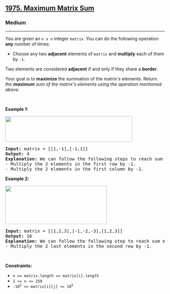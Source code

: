 <h2><a href="https://leetcode.com/problems/maximum-matrix-sum/">1975. Maximum Matrix Sum</a></h2><h3>Medium</h3><hr><div style="user-select: auto;"><p style="user-select: auto;">You are given an <code style="user-select: auto;">n x n</code> integer <code style="user-select: auto;">matrix</code>. You can do the following operation <strong style="user-select: auto;">any</strong> number of times:</p>

<ul style="user-select: auto;">
	<li style="user-select: auto;">Choose any two <strong style="user-select: auto;">adjacent</strong> elements of <code style="user-select: auto;">matrix</code> and <strong style="user-select: auto;">multiply</strong> each of them by <code style="user-select: auto;">-1</code>.</li>
</ul>

<p style="user-select: auto;">Two elements are considered <strong style="user-select: auto;">adjacent</strong> if and only if they share a <strong style="user-select: auto;">border</strong>.</p>

<p style="user-select: auto;">Your goal is to <strong style="user-select: auto;">maximize</strong> the summation of the matrix's elements. Return <em style="user-select: auto;">the <strong style="user-select: auto;">maximum</strong> sum of the matrix's elements using the operation mentioned above.</em></p>

<p style="user-select: auto;">&nbsp;</p>
<p style="user-select: auto;"><strong class="example" style="user-select: auto;">Example 1:</strong></p>
<img alt="" src="https://assets.leetcode.com/uploads/2021/07/16/pc79-q2ex1.png" style="width: 401px; height: 81px; user-select: auto;">
<pre style="user-select: auto;"><strong style="user-select: auto;">Input:</strong> matrix = [[1,-1],[-1,1]]
<strong style="user-select: auto;">Output:</strong> 4
<b style="user-select: auto;">Explanation:</b> We can follow the following steps to reach sum equals 4:
- Multiply the 2 elements in the first row by -1.
- Multiply the 2 elements in the first column by -1.
</pre>

<p style="user-select: auto;"><strong class="example" style="user-select: auto;">Example 2:</strong></p>
<img alt="" src="https://assets.leetcode.com/uploads/2021/07/16/pc79-q2ex2.png" style="width: 321px; height: 121px; user-select: auto;">
<pre style="user-select: auto;"><strong style="user-select: auto;">Input:</strong> matrix = [[1,2,3],[-1,-2,-3],[1,2,3]]
<strong style="user-select: auto;">Output:</strong> 16
<b style="user-select: auto;">Explanation:</b> We can follow the following step to reach sum equals 16:
- Multiply the 2 last elements in the second row by -1.
</pre>

<p style="user-select: auto;">&nbsp;</p>
<p style="user-select: auto;"><strong style="user-select: auto;">Constraints:</strong></p>

<ul style="user-select: auto;">
	<li style="user-select: auto;"><code style="user-select: auto;">n == matrix.length == matrix[i].length</code></li>
	<li style="user-select: auto;"><code style="user-select: auto;">2 &lt;= n &lt;= 250</code></li>
	<li style="user-select: auto;"><code style="user-select: auto;">-10<sup style="user-select: auto;">5</sup> &lt;= matrix[i][j] &lt;= 10<sup style="user-select: auto;">5</sup></code></li>
</ul>
</div>